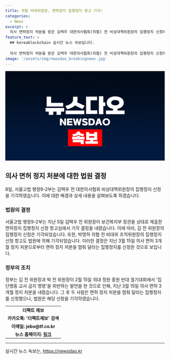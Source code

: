 ```yaml
---
title: 의협 비대위원장, 면허정지 집행정지 항고 기각!
categories:
  - News
excerpt: >
  의사 면허정지 처분을 받은 김택우 대한의사협회(의협) 전 비상대책위원장의 집행정지 신청이 법원에서 다시 기각되었다. 서울고법 행정9-2부는 지난 5일 면허정지 집행정지 신청 항고심에서 기각 결정했다. 정부는 두 사람이 의대 정원 증원 반대 궐기대회에서의 발언으로 의사 면허 3개월 정지 처분을 내렸고, 이에 대한 집행정지 신청은 모두 기각됐다. [더팩트 제보 받습니다]
feature_text: >
  ## koreablockchain 실시간 뉴스 속보입니다.

  의사 면허정지 처분을 받은 김택우 대한의사협회(의협) 전 비상대책위원장의 집행정지 신청이 법원에서 다시 기각되었다. 서울고법 행정9-2부는 지난 5일 면허정지 집행정지 신청 항고심에서 기각 결정했다. 정부는 두 사람이 의대 정원 증원 반대 궐기대회에서의 발언으로 의사 면허 3개월 정지 처분을 내렸고, 이에 대한 집행정지 신청은 모두 기각됐다. [더팩트 제보 받습니다]
image: '/assets/img/newsdao_breakingnews.jpg'
---
```


<p><img src="/assets/img/newsdao_breakingnews.jpg" alt="koreablockchain 속보" /></p>

<h2 data-ke-size="size26">의사 면허 정지 처분에 대한 법원 결정</h2>

<p data-ke-size="size16">8일, 서울고법 행정9-2부는 김택우 전 대한의사협회 비상대책위원장의 집행정지 신청을 기각하였습니다. 이에 대한 배경과 상세 내용을 살펴보도록 하겠습니다.</p>

<h3>법원의 결정</h3>

<p data-ke-size="size16">서울고법 행정9-2부는 지난 5일 김택우 전 위원장이 보건복지부 장관을 상대로 제출한 면허정지 집행정지 신청 항고심에서 기각 결정을 내렸습니다. 이에 따라, 김 전 위원장의 집행정지 신청은 기각되었습니다. 또한, 박명하 의협 전 비대위 조직위원장의 집행정지 신청 항고도 법원에 의해 기각되었습니다. 이러한 결정은 지난 3월 15일 의사 면허 3개월 정지 처분으로부터 면허 정지 처분을 멈춰 달라는 집행정지를 신청한 것으로 보입니다.</p>

<h3>정부의 조치</h3>

<p data-ke-size="size16">정부는 김 전 위원장과 박 전 위원장이 2월 15일 의대 정원 증원 반대 궐기대회에서 '집단행동 교사 금지 명령'을 위반하는 발언을 한 것으로 인해, 지난 3월 15일 의사 면허 3개월 정지 처분을 내렸습니다. 그 후 두 사람은 면허 정지 처분을 멈춰 달라는 집행정지를 신청했으나, 법원은 해당 신청을 기각하였습니다.</p>

<table>
    <tr>
        <td style="text-align: center; height: 17px;"><b>더팩트 제보</b></td>
    </tr>
    <tr>
        <td style="text-align: center; height: 17px;"><b>카카오톡: '더팩트제보' 검색</b></td>
    </tr>
    <tr>
        <td style="text-align: center; height: 17px;"><b>이메일: jebo@tf.co.kr</b></td>
    </tr>
    <tr>
        <td style="text-align: center; height: 17px;"><b>뉴스 홈페이지: <a href="https://talk.tf.co.kr/bbs/report/write">링크</a></b></td>
    </tr>
</table>

<p><hr></p>
실시간 뉴스 속보는, <a href="https://newsdao.kr" rel="dofollow">https://newsdao.kr</a>


